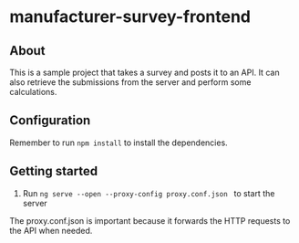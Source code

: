 manufacturer-survey-frontend
===

## About

This is a sample project that takes a survey and posts it to an API. It can also retrieve the submissions from the server and perform some calculations.

## Configuration

Remember to run `npm install` to install the dependencies.

## Getting started

1. Run `ng serve --open --proxy-config proxy.conf.json
` to start the server

The proxy.conf.json is important because it forwards the HTTP requests to the API when needed.